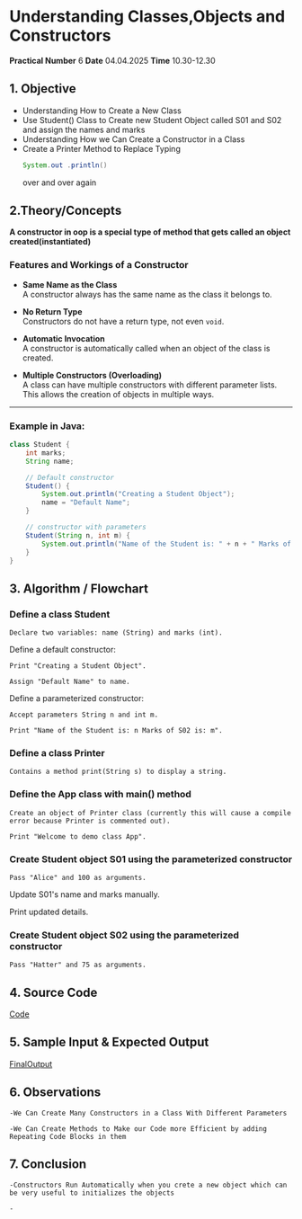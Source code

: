 # Understanding Classes,Objects and Constructors
**Practical Number** 6
**Date** 04.04.2025
**Time** 10.30-12.30

## 1. Objective
- Understanding How to Create a New Class
- Use Student() Class to Create new Student Object called S01 and S02 and assign the names and marks
- Understanding How we Can Create a Constructor in a Class
- Create a Printer Method to Replace Typing 
    ```java
    System.out .println()
    ``` 
  over and over again

## 2.Theory/Concepts

**A constructor in oop is a special type of method that gets called an object created(instantiated)**

### Features and Workings of a Constructor

- **Same Name as the Class**  
  A constructor always has the same name as the class it belongs to.

- **No Return Type**  
  Constructors do not have a return type, not even `void`.

- **Automatic Invocation**  
  A constructor is automatically called when an object of the class is created.

- **Multiple Constructors (Overloading)**  
  A class can have multiple constructors with different parameter lists. This allows the creation of objects in multiple ways.

---

### Example in Java:

```java
class Student {
    int marks;
    String name;

    // Default constructor
    Student() {
        System.out.println("Creating a Student Object");
        name = "Default Name";
    }

    // constructor with parameters
    Student(String n, int m) {
        System.out.println("Name of the Student is: " + n + " Marks of S02 is: " + m);
    }
}
```
## 3. Algorithm / Flowchart 
    
### Define a class Student

    Declare two variables: name (String) and marks (int).

Define a default constructor:

    Print "Creating a Student Object".

    Assign "Default Name" to name.

Define a parameterized constructor:

    Accept parameters String n and int m.

    Print "Name of the Student is: n Marks of S02 is: m".

### Define a class Printer

    Contains a method print(String s) to display a string.

### Define the App class with main() method

    Create an object of Printer class (currently this will cause a compile error because Printer is commented out).

    Print "Welcome to demo class App".

### Create Student object S01 using the parameterized constructor

    Pass "Alice" and 100 as arguments.


Update S01's name and marks manually.

Print updated details.

### Create Student object S02 using the parameterized constructor

    Pass "Hatter" and 75 as arguments.

## 4. Source Code

[Code](https://github.com/Naveen-nm27/IT1214_Practicals/tree/main/%236/S06)


## 5. Sample Input & Expected Output

[FinalOutput](https://github.com/Naveen-nm27/IT1214_Practicals/tree/main/%236/Output)

## 6. Observations 
    
    -We Can Create Many Constructors in a Class With Different Parameters 

    -We Can Create Methods to Make our Code more Efficient by adding Repeating Code Blocks in them 


## 7. Conclusion

    -Constructors Run Automatically when you crete a new object which can be very useful to initializes the objects

    -